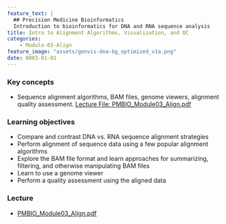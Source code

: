 ```yaml
---
feature_text: |
  ## Precision Medicine Bioinformatics
  Introduction to bioinformatics for DNA and RNA sequence analysis
title: Intro to Alignment Algorithms, Visualization, and QC 
categories:
    - Module-03-Align
feature_image: "assets/genvis-dna-bg_optimized_v1a.png"
date: 0003-01-01
---
```


### Key concepts
* Sequence alignment algorithms, BAM files, genome viewers, alignment quality assessment. [Lecture File: PMBIO_Module03_Align.pdf](/assets/lectures/PMBIO_Module03_Align.pdf)

### Learning objectives
* Compare and contrast DNA vs. RNA sequence alignment strategies
* Perform alignment of sequence data using a few popular alignment algorithms
* Explore the BAM file format and learn approaches for summarizing, filtering, and otherwise manipulating BAM files
* Learn to use a genome viewer
* Perform a quality assessment using the aligned data

### Lecture
* [PMBIO_Module03_Align.pdf](/assets/lectures/PMBIO_Module03_Align.pdf)


